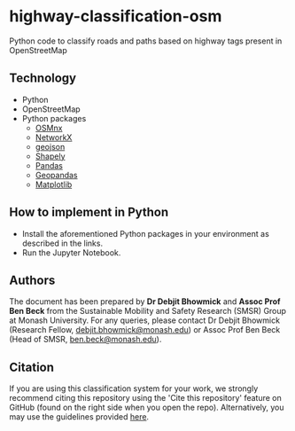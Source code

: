 # highway-classification-osm
Python code to classify roads and paths based on highway tags present in OpenStreetMap

## Technology
  * Python
  * OpenStreetMap
  * Python packages
    * [OSMnx](https://osmnx.readthedocs.io/en/stable/user-reference.html)
    * [NetworkX](https://networkx.org/)
    * [geojson](https://pypi.org/project/geojson/)
    * [Shapely](https://shapely.readthedocs.io/en/stable/manual.html)
    * [Pandas](https://pandas.pydata.org/docs/index.html)
    * [Geopandas](https://geopandas.org/en/stable/)
    * [Matplotlib](https://matplotlib.org/)
   
## How to implement in Python
  * Install the aforementioned Python packages in your environment as described in the links.
  * Run the Jupyter Notebook.

## Authors
The document has been prepared by **Dr Debjit Bhowmick** and **Assoc Prof Ben Beck** from the Sustainable Mobility and Safety Research (SMSR) Group at Monash University. 
For any queries, please contact Dr Debjit Bhowmick (Research Fellow, debjit.bhowmick@monash.edu) or Assoc Prof Ben Beck (Head of SMSR, ben.beck@monash.edu).

## Citation
If you are using this classification system for your work, we strongly recommend citing this repository using the 'Cite this repository' feature on GitHub (found on the right side when you open the repo). 
Alternatively, you may use the guidelines provided [here](https://www.ilovephd.com/how-do-you-cite-a-github-repository/).
